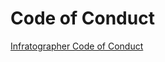 # Code of Conduct

[Infratographer Code of Conduct](https://infratographer.com/community/code-of-conduct/)
